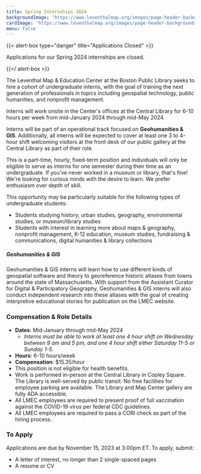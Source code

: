 ```yaml
---
title: Spring Internships 2024
backgroundImage: 'https://www.leventhalmap.org/images/page-header-backgrounds/gallery.jpg'
cardImage: 'https://www.leventhalmap.org/images/page-header-backgrounds/gallery.jpg'
menu: false
---
```


{{< alert-box type="danger" title="Applications Closed" >}}

Applications for our Spring 2024 internships are closed.

{{</ alert-box >}}

The Leventhal Map & Education Center at the Boston Public Library seeks to hire a cohort of undergraduate interns, with the goal of training the next generation of professionals in topics including geospatial technology, public humanities, and nonprofit management.

Interns will work onsite in the Center's offices at the Central Library for 6-10 hours per week from mid-January 2024 through mid-May 2024.

Interns will be part of an operational track focused on **Geohumanities & GIS**. Additionally, all interns will be expected to cover at least one 3 to 4-hour shift welcoming visitors at the front desk of our public gallery at the Central Library as part of their role.

This is a part-time, hourly, fixed-term position and individuals will only be eligible to serve as interns for one semester during their time as an undergraduate. If you've never worked in a museum or library, that's fine! We're looking for curious minds with the desire to learn. We prefer enthusiasm over depth of skill.

This opportunity may be particularly suitable for the following types of undergraduate students:

* Students studying history, urban studies, geography, environmental studies, or museum/library studies
* Students with interest in learning more about maps & geography, nonprofit management, K-12 education, museum studies, fundraising & communications, digital humanities & library collections

##### Geohumanities & GIS

Geohumanities & GIS interns will learn how to use different kinds of geospatial software and theory to georeference historic atlases from towns around the state of Massachusetts. With support from the Assistant Curator for Digital & Participatory Geography, Geohumanities & GIS interns will also conduct independent research into these atlases with the goal of creating interpretive educational stories for publication on the LMEC website.

### Compensation & Role Details

* **Dates**: Mid-January through mid-May 2024
    * *Interns must be able to work at least one 4 hour shift on Wednesday between 9 am and 5 pm, and one 4 hour shift either Saturday 11-5 or Sunday 1-5.*
* **Hours**: 6-10 hours/week
* **Compensation**: $15.35/hour
* This position is not eligible for health benefits.
* Work is performed in-person at the Central Library in Copley Square. The Library is well-served by public transit. No free facilities for employee parking are available. The Library and Map Center gallery are fully ADA accessible.
* All LMEC employees are required to present proof of full vaccination against the COVID-19 virus per federal CDC guidelines.
* All LMEC employees are required to pass a CORI check as part of the hiring process.

### To Apply

Applications are due by November 15, 2023 at 3:00pm ET. To apply, submit:

* A letter of interest, no longer than 2 single-spaced pages
* A resume or CV

<!-- <a href="https://tally.so/r/w7Kz4A" class="btn btn-primary-outline">Submit an application online</a> -->